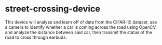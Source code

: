 # street-crossing-device

This device will analyze and learn off of data from the CIFAR-10 dataset, use a camera to identify whether a car is coming across the road using OpenCV, and analyze the distance between said car, then transmit the status of the road to cross through earbuds.

